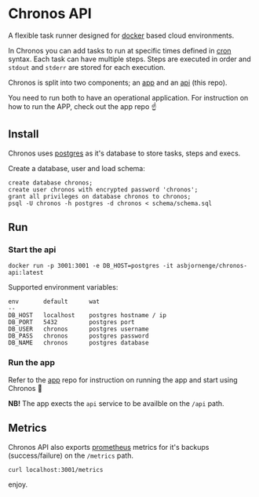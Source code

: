 # Chronos API

A flexible task runner designed for [docker](https://www.docker.com/) based cloud environments.

In Chronos you can add tasks to run at specific times defined in [cron](https://en.wikipedia.org/wiki/Cron) syntax. Each task can have multiple steps. Steps are executed in order and `stdout` and `stderr` are stored for each execution. 

Chronos is split into two components; an [app](https://github.com/asbjornenge/chronos-app) and an [api](https://github.com/asbjornenge/chronos-api) (this repo).

You need to run both to have an operational application. For instruction on how to run the APP, check out the app repo :point_up:

## Install

Chronos uses [postgres](https://www.postgresql.org/) as it's database to store tasks, steps and execs.

Create a database, user and load schema:

```
create database chronos;
create user chronos with encrypted password 'chronos';
grant all privileges on database chronos to chronos;
psql -U chronos -h postgres -d chronos < schema/schema.sql
```

## Run

### Start the api

```
docker run -p 3001:3001 -e DB_HOST=postgres -it asbjornenge/chronos-api:latest 
```

Supported environment variables:

```
env       default      wat
--
DB_HOST   localhost    postgres hostname / ip
DB_PORT   5432         postgres port
DB_USER   chronos      postgres username
DB_PASS   chronos      postgres password
DB_NAME   chronos      postgres database
```

### Run the app

Refer to the [app](https://github.com/asbjornenge/chronos-app) repo for instruction on running the app and start using Chronos :tada:

**NB!** The app exects the `api` service to be availble on the `/api` path.

## Metrics

Chronos API also exports [prometheus](https://prometheus.io/) metrics for it's backups (success/failure) on the `/metrics` path.

```
curl localhost:3001/metrics
```

enjoy. 
